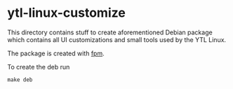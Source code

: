 # ytl-linux-customize

This directory contains stuff to create aforementioned Debian package which contains
all UI customizations and small tools used by the YTL Linux.

The package is created with [fpm](https://github.com/jordansissel/fpm).

To create the deb run

`make deb`
